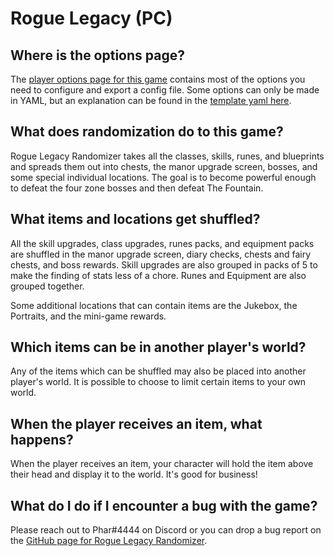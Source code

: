 # Rogue Legacy (PC)

## Where is the options page?

The [player options page for this game](../player-options) contains most of the options you need to 
configure and export a config file. Some options can only be made in YAML, but an explanation can be found in the
[template yaml here](../../../static/generated/configs/Rogue%20Legacy.yaml).

## What does randomization do to this game?

Rogue Legacy Randomizer takes all the classes, skills, runes, and blueprints and spreads them out into chests, the manor
upgrade screen, bosses, and some special individual locations. The goal is to become powerful enough to defeat the four
zone bosses and then defeat The Fountain.

## What items and locations get shuffled?
All the skill upgrades, class upgrades, runes packs, and equipment packs are shuffled in the manor upgrade screen, diary
checks, chests and fairy chests, and boss rewards. Skill upgrades are also grouped in packs of 5 to make the finding of
stats less of a chore. Runes and Equipment are also grouped together.

Some additional locations that can contain items are the Jukebox, the Portraits, and the mini-game rewards.

## Which items can be in another player's world?

Any of the items which can be shuffled may also be placed into another player's world. It is possible to choose to limit
certain items to your own world.
## When the player receives an item, what happens?

When the player receives an item, your character will hold the item above their head and display it to the world. It's
good for business!

## What do I do if I encounter a bug with the game?

Please reach out to Phar#4444 on Discord or you can drop a bug report on the 
[GitHub page for Rogue Legacy Randomizer](https://github.com/ThePhar/RogueLegacyRandomizer/issues/new?assignees=&labels=bug&template=report-an-issue---.md&title=%5BIssue%5D).
